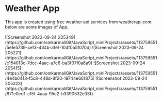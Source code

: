 <h1>Weather App</h1>
This app is created using free weather api services from weatherapi.com <br>
below are some images of App.
<br><br>
![Screenshot 2023-09-24 205349](https://github.com/omkarmaliGit/JavaScript_miniProjects/assets/113759551/5efe5739-cef3-434b-a1e1-104f0a5f070d)
![Screenshot 2023-09-24 205221](https://github.com/omkarmaliGit/JavaScript_miniProjects/assets/113759551/c154013c-7dcc-4aac-a7c6-ba3f07f0a8a9)
![Screenshot 2023-09-24 205415](https://github.com/omkarmaliGit/JavaScript_miniProjects/assets/113759551/4e4b0413-f5c8-448d-8f20-19744e661875)
![Screenshot 2023-09-24 205323](https://github.com/omkarmaliGit/JavaScript_miniProjects/assets/113759551/671e0ed1-cf5f-4aaa-95c2-b3390532e03f)
